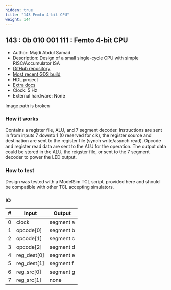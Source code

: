 ```yaml
---
hidden: true
title: "143 Femto 4-bit CPU"
weight: 144
---
```


## 143 : 0b 010 001 111 : Femto 4-bit CPU

* Author: Majdi Abdul Samad
* Description: Design of a small single-cycle CPU with simple RISC/Accumulator ISA
* [GitHub repository](https://github.com/majdiabdulsamad/tt02-Femto)
* [Most recent GDS build](https://github.com/majdiabdulsamad/tt02-Femto/actions/runs/3620410709)
* HDL project
* [Extra docs](README.md)
* Clock: 5 Hz
* External hardware: None

Image path is broken

### How it works

Contains a register file, ALU, and 7 segment decoder. Instructions are sent in from inputs 7 downto 1 (0 reserved for clk), the register source and destination are sent to the register file (synch write/asynch read). Opcode and register read data are sent to the ALU for the operation. The output data could be stored in the ALU, the reigster file, or sent to the 7 segment decoder to power the LED output.

### How to test

Design was tested with a ModelSim TCL script, provided here and should be compatible with other TCL accepting simulators.

### IO

| # | Input        | Output       |
|---|--------------|--------------|
| 0 | clock  | segment a |
| 1 | opcode[0]  | segment b |
| 2 | opcode[1]  | segment c |
| 3 | opcode[2]  | segment d |
| 4 | reg_dest[0]  | segment e |
| 5 | reg_dest[1]  | segment f |
| 6 | reg_src[0]  | segment g |
| 7 | reg_src[1]  | none |
